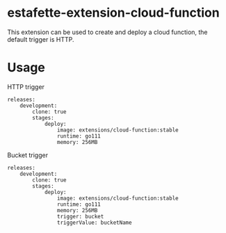 # estafette-extension-cloud-function
This extension can be used to create and deploy a cloud function, the default trigger is HTTP.

# Usage

HTTP trigger

```
releases:
    development:
        clone: true
        stages:
            deploy:
                image: extensions/cloud-function:stable
                runtime: go111
                memory: 256MB
```

Bucket trigger

```
releases:
    development:
        clone: true
        stages:
            deploy:
                image: extensions/cloud-function:stable
                runtime: go111
                memory: 256MB
                trigger: bucket
                triggerValue: bucketName
```

